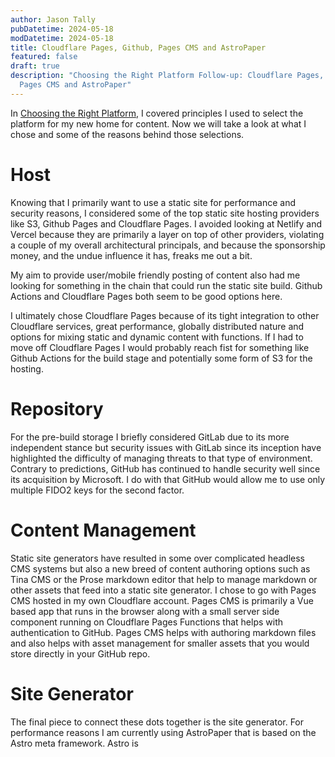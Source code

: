 ```yaml
---
author: Jason Tally
pubDatetime: 2024-05-18
modDatetime: 2024-05-18
title: Cloudflare Pages, Github, Pages CMS and AstroPaper
featured: false
draft: true
description: "Choosing the Right Platform Follow-up: Cloudflare Pages, Github,
  Pages CMS and AstroPaper"
---
```

In [Choosing the Right Platform](https://jasontally.com/posts/2024-05-16-choosing-the-right-platform/), I covered principles I used to select the platform for my new home for content. Now we will take a look at what I chose and some of the reasons behind those selections.

# Host

Knowing that I primarily want to use a static site for performance and security reasons, I considered some of the top static site hosting providers like S3, Github Pages and Cloudflare Pages. I avoided looking at Netlify and Vercel because they are primarily a layer on top of other providers, violating a couple of my overall architectural principals, and because the sponsorship money, and the undue influence it has, freaks me out a bit.

My aim to provide user/mobile friendly posting of content also had me looking for something in the chain that could run the static site build. Github Actions and Cloudflare Pages both seem to be good options here.

I ultimately chose Cloudflare Pages because of its tight integration to other Cloudflare services, great performance, globally distributed nature and options for mixing static and dynamic content with functions. If I had to move off Cloudflare Pages I would probably reach fist for something like Github Actions for the build stage and potentially some form of S3 for the hosting.

# Repository

For the pre-build storage I briefly considered GitLab due to its more independent stance but security issues with GitLab since its inception have highlighted the difficulty of managing threats to that type of environment. Contrary to predictions, GitHub has continued to handle security well since its acquisition by Microsoft. I do with that GitHub would allow me to use only multiple FIDO2 keys for the second factor.

# Content Management

Static site generators have resulted in some over complicated headless CMS systems but also a new breed of content authoring options such as Tina CMS or the Prose markdown editor that help to manage markdown or other assets that feed into a static site generator. I chose to go with Pages CMS hosted in my own Cloudflare account. Pages CMS is primarily a Vue based app that runs in the browser along with a small server side component running on Cloudflare Pages Functions that helps with authentication to GitHub. Pages CMS helps with authoring markdown files and also helps with asset management for smaller assets that you would store directly in your GitHub repo.

# Site Generator

The final piece to connect these dots together is the site generator. For performance reasons I am currently using AstroPaper that is based on the Astro meta framework. Astro is